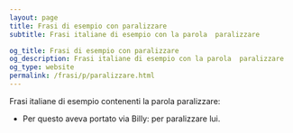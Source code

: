 ```yaml
---
layout: page
title: Frasi di esempio con paralizzare 
subtitle: Frasi italiane di esempio con la parola  paralizzare

og_title: Frasi di esempio con paralizzare 
og_description: Frasi italiane di esempio con la parola  paralizzare
og_type: website
permalink: /frasi/p/paralizzare.html
---
```


Frasi italiane di esempio contenenti la parola paralizzare:


- Per questo aveva portato via Billy: per paralizzare lui.
